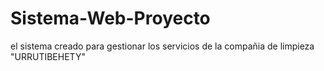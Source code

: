 # Sistema-Web-Proyecto
el  sistema creado para gestionar los servicios de la compañia de limpieza "URRUTIBEHETY"
